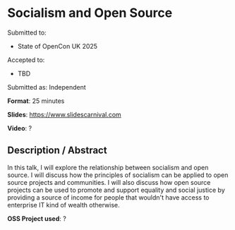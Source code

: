 # Socialism and Open Source

Submitted to:
- State of OpenCon UK 2025

Accepted to: 
- TBD

Submitted as: Independent

**Format**: 25 minutes

**Slides**: https://www.slidescarnival.com

**Video**: ?

## Description / Abstract

In this talk, I will explore the relationship between socialism and open source. I will discuss how the principles of socialism can be applied to open source projects and communities. I will also discuss how open source projects can be used to promote and support equality and social justice by providing a source of income for people that wouldn't have access to enterprise IT kind of wealth otherwise.

**OSS Project used**: ?